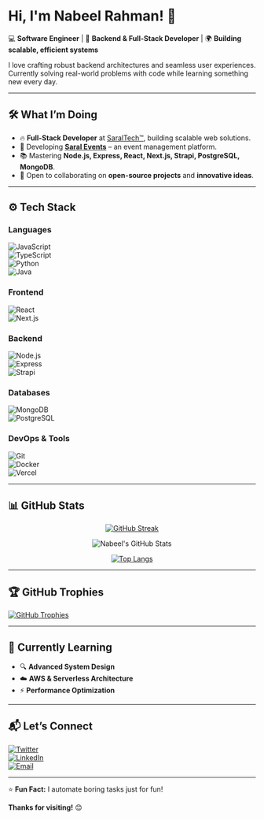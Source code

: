 # Hi, I'm Nabeel Rahman! 👋  

💻 **Software Engineer** | 🚀 **Backend & Full-Stack Developer** | 🌍 **Building scalable, efficient systems**  

I love crafting robust backend architectures and seamless user experiences. Currently solving real-world problems with code while learning something new every day.  

---

## 🛠️ What I’m Doing  

- 🔥 **Full-Stack Developer** at [SaralTech™](https://saraltech.com/), building scalable web solutions.  
- 🎯 Developing [**Saral Events**](https://events.saralgroups.com/) – an event management platform.  
- 📚 Mastering **Node.js, Express, React, Next.js, Strapi, PostgreSQL, MongoDB**.  
- 🤝 Open to collaborating on **open-source projects** and **innovative ideas**.  

---

## ⚙️ Tech Stack  

### **Languages**  
![JavaScript](https://img.shields.io/badge/-JavaScript-F7DF1E?logo=javascript&logoColor=black)  
![TypeScript](https://img.shields.io/badge/-TypeScript-3178C6?logo=typescript&logoColor=white)  
![Python](https://img.shields.io/badge/-Python-3776AB?logo=python&logoColor=white)  
![Java](https://img.shields.io/badge/-Java-007396?logo=java&logoColor=white)  

### **Frontend**  
![React](https://img.shields.io/badge/-React-61DAFB?logo=react&logoColor=black)  
![Next.js](https://img.shields.io/badge/-Next.js-000000?logo=next.js&logoColor=white)  

### **Backend**  
![Node.js](https://img.shields.io/badge/-Node.js-339933?logo=node.js&logoColor=white)  
![Express](https://img.shields.io/badge/-Express-000000?logo=express&logoColor=white)  
![Strapi](https://img.shields.io/badge/-Strapi-2F2E8B?logo=strapi&logoColor=white)  

### **Databases**  
![MongoDB](https://img.shields.io/badge/-MongoDB-47A248?logo=mongodb&logoColor=white)  
![PostgreSQL](https://img.shields.io/badge/-PostgreSQL-4169E1?logo=postgresql&logoColor=white)  

### **DevOps & Tools**  
![Git](https://img.shields.io/badge/-Git-F05032?logo=git&logoColor=white)  
![Docker](https://img.shields.io/badge/-Docker-2496ED?logo=docker&logoColor=white)  
![Vercel](https://img.shields.io/badge/-Vercel-000000?logo=vercel&logoColor=white)  

---

## 📊 GitHub Stats  

<div align="center">  

[![GitHub Streak](https://streak-stats.demolab.com?user=iamnabeelrahman&theme=radical)](https://git.io/streak-stats)  

![Nabeel's GitHub Stats](https://github-readme-stats.vercel.app/api?username=iamnabeelrahman&show_icons=true&theme=radical)  

[![Top Langs](https://github-readme-stats.vercel.app/api/top-langs/?username=iamnabeelrahman&layout=compact&theme=radical)](https://github.com/iamnabeelrahman)  

</div>  

---

## 🏆 GitHub Trophies  

[![GitHub Trophies](https://github-profile-trophy.vercel.app/?username=iamnabeelrahman&theme=radical&no-frame=true&margin-w=15&margin-h=15)](https://github.com/ryo-ma/github-profile-trophy)  

---

## 🌱 Currently Learning  

- 🔍 **Advanced System Design**  
- ☁️ **AWS & Serverless Architecture**  
- ⚡ **Performance Optimization**  

---

## 📬 Let’s Connect  

[![Twitter](https://img.shields.io/badge/Twitter-1DA1F2?logo=twitter&logoColor=white)](https://x.com/IamNabeelRahman)  
[![LinkedIn](https://img.shields.io/badge/LinkedIn-0077B5?logo=linkedin&logoColor=white)](https://www.linkedin.com/in/iamnabeelrahman/)  
[![Email](https://img.shields.io/badge/Email-D14836?logo=gmail&logoColor=white)](mailto:nabeel.r.work@gmail.com)  

---

⭐ **Fun Fact:** I automate boring tasks just for fun!  

**Thanks for visiting!** 😊  
